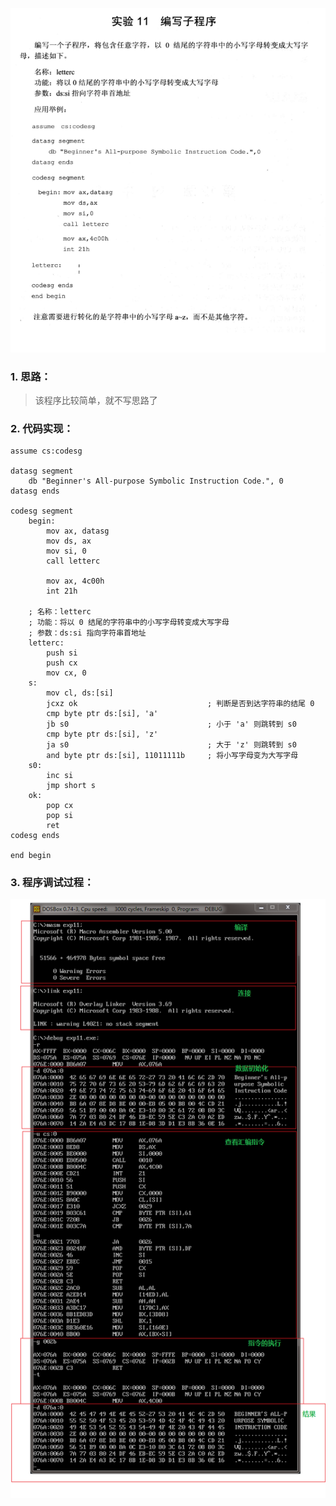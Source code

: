 ![实验11 编写子程序](./汇编语言(第3版，王爽著)：实验11-编写子程序.assets/17731575-532dc7f6e94a632a.png)

### 1. 思路：
> 该程序比较简单，就不写思路了

### 2. 代码实现：
```
assume cs:codesg

datasg segment
    db "Beginner's All-purpose Symbolic Instruction Code.", 0
datasg ends

codesg segment
    begin:
        mov ax, datasg
        mov ds, ax
        mov si, 0
        call letterc

        mov ax, 4c00h
        int 21h

    ; 名称：letterc
    ; 功能：将以 0 结尾的字符串中的小写字母转变成大写字母
    ; 参数：ds:si 指向字符串首地址
    letterc:
        push si
        push cx
        mov cx, 0
    s:
        mov cl, ds:[si]
        jcxz ok                             ; 判断是否到达字符串的结尾 0
        cmp byte ptr ds:[si], 'a'
        jb s0                               ; 小于 'a' 则跳转到 s0
        cmp byte ptr ds:[si], 'z'
        ja s0                               ; 大于 'z' 则跳转到 s0
        and byte ptr ds:[si], 11011111b     ; 将小写字母变为大写字母
    s0:
        inc si
        jmp short s
    ok:
        pop cx
        pop si
        ret
codesg ends

end begin
```

### 3. 程序调试过程：
![实验11 调试过程](./汇编语言(第3版，王爽著)：实验11-编写子程序.assets/17731575-a14fec811bc9286d.png)

